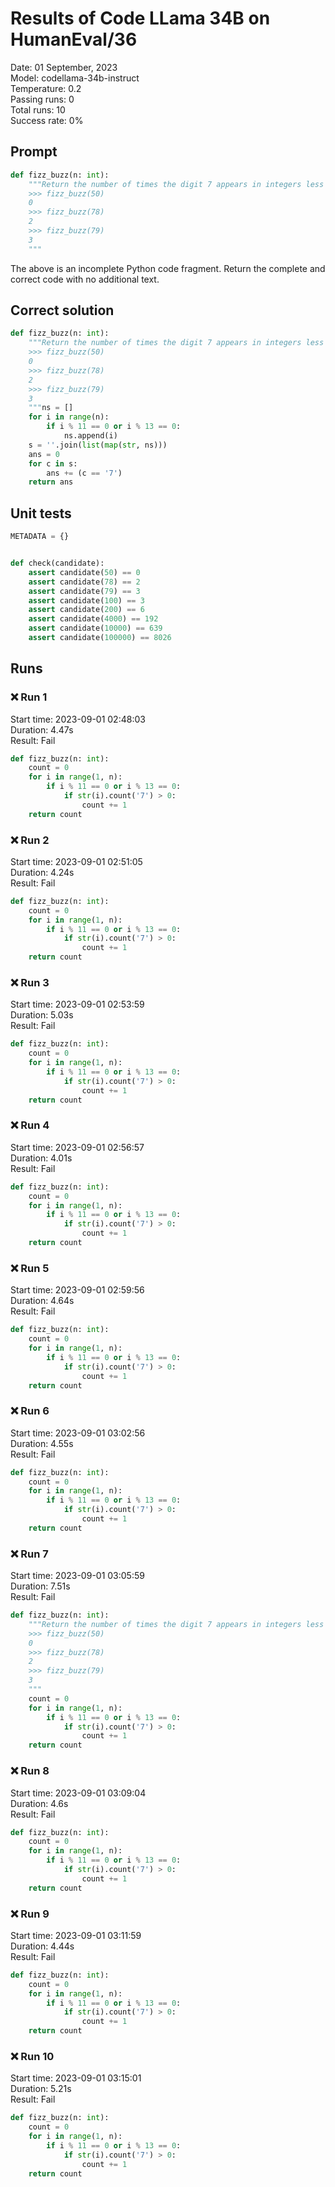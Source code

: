 # Results of Code LLama 34B on HumanEval/36
Date: 01 September, 2023<br />
Model: codellama-34b-instruct<br />
Temperature: 0.2<br />
Passing runs: 0<br />
Total runs: 10<br />
Success rate: 0%
## Prompt
```python
def fizz_buzz(n: int):
    """Return the number of times the digit 7 appears in integers less than n which are divisible by 11 or 13.
    >>> fizz_buzz(50)
    0
    >>> fizz_buzz(78)
    2
    >>> fizz_buzz(79)
    3
    """
```
The above is an incomplete Python code fragment. Return the complete and correct code with no additional text.
## Correct solution
```python
def fizz_buzz(n: int):
    """Return the number of times the digit 7 appears in integers less than n which are divisible by 11 or 13.
    >>> fizz_buzz(50)
    0
    >>> fizz_buzz(78)
    2
    >>> fizz_buzz(79)
    3
    """ns = []
    for i in range(n):
        if i % 11 == 0 or i % 13 == 0:
            ns.append(i)
    s = ''.join(list(map(str, ns)))
    ans = 0
    for c in s:
        ans += (c == '7')
    return ans
```
## Unit tests
```python
METADATA = {}


def check(candidate):
    assert candidate(50) == 0
    assert candidate(78) == 2
    assert candidate(79) == 3
    assert candidate(100) == 3
    assert candidate(200) == 6
    assert candidate(4000) == 192
    assert candidate(10000) == 639
    assert candidate(100000) == 8026
```
## Runs
### ❌ Run 1
Start time: 2023-09-01 02:48:03<br />
Duration: 4.47s<br />
Result: Fail
```python
def fizz_buzz(n: int):
    count = 0
    for i in range(1, n):
        if i % 11 == 0 or i % 13 == 0:
            if str(i).count('7') > 0:
                count += 1
    return count
```
### ❌ Run 2
Start time: 2023-09-01 02:51:05<br />
Duration: 4.24s<br />
Result: Fail
```python
def fizz_buzz(n: int):
    count = 0
    for i in range(1, n):
        if i % 11 == 0 or i % 13 == 0:
            if str(i).count('7') > 0:
                count += 1
    return count
```
### ❌ Run 3
Start time: 2023-09-01 02:53:59<br />
Duration: 5.03s<br />
Result: Fail
```python
def fizz_buzz(n: int):
    count = 0
    for i in range(1, n):
        if i % 11 == 0 or i % 13 == 0:
            if str(i).count('7') > 0:
                count += 1
    return count
```
### ❌ Run 4
Start time: 2023-09-01 02:56:57<br />
Duration: 4.01s<br />
Result: Fail
```python
def fizz_buzz(n: int):
    count = 0
    for i in range(1, n):
        if i % 11 == 0 or i % 13 == 0:
            if str(i).count('7') > 0:
                count += 1
    return count
```
### ❌ Run 5
Start time: 2023-09-01 02:59:56<br />
Duration: 4.64s<br />
Result: Fail
```python
def fizz_buzz(n: int):
    count = 0
    for i in range(1, n):
        if i % 11 == 0 or i % 13 == 0:
            if str(i).count('7') > 0:
                count += 1
    return count
```
### ❌ Run 6
Start time: 2023-09-01 03:02:56<br />
Duration: 4.55s<br />
Result: Fail
```python
def fizz_buzz(n: int):
    count = 0
    for i in range(1, n):
        if i % 11 == 0 or i % 13 == 0:
            if str(i).count('7') > 0:
                count += 1
    return count
```
### ❌ Run 7
Start time: 2023-09-01 03:05:59<br />
Duration: 7.51s<br />
Result: Fail
```python
def fizz_buzz(n: int):
    """Return the number of times the digit 7 appears in integers less than n which are divisible by 11 or 13.
    >>> fizz_buzz(50)
    0
    >>> fizz_buzz(78)
    2
    >>> fizz_buzz(79)
    3
    """
    count = 0
    for i in range(1, n):
        if i % 11 == 0 or i % 13 == 0:
            if str(i).count('7') > 0:
                count += 1
    return count
```
### ❌ Run 8
Start time: 2023-09-01 03:09:04<br />
Duration: 4.6s<br />
Result: Fail
```python
def fizz_buzz(n: int):
    count = 0
    for i in range(1, n):
        if i % 11 == 0 or i % 13 == 0:
            if str(i).count('7') > 0:
                count += 1
    return count
```
### ❌ Run 9
Start time: 2023-09-01 03:11:59<br />
Duration: 4.44s<br />
Result: Fail
```python
def fizz_buzz(n: int):
    count = 0
    for i in range(1, n):
        if i % 11 == 0 or i % 13 == 0:
            if str(i).count('7') > 0:
                count += 1
    return count
```
### ❌ Run 10
Start time: 2023-09-01 03:15:01<br />
Duration: 5.21s<br />
Result: Fail
```python
def fizz_buzz(n: int):
    count = 0
    for i in range(1, n):
        if i % 11 == 0 or i % 13 == 0:
            if str(i).count('7') > 0:
                count += 1
    return count
```
